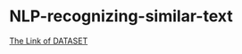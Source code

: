 # NLP-recognizing-similar-text
<a target="blank" href="https://www.kaggle.com/competitions/quora-question-pairs">The Link of DATASET</a>
